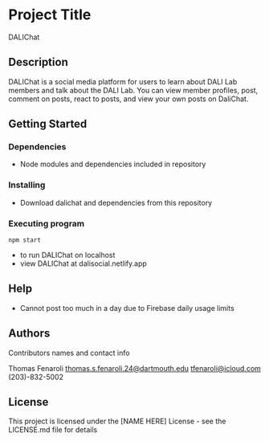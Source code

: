 # Project Title

DALIChat

## Description

DALIChat is a social media platform for users to learn about DALI Lab members and talk about the DALI Lab. You can view member profiles, post, comment on posts, react to posts, and view your own posts on DaliChat.

## Getting Started

### Dependencies

* Node modules and dependencies included in repository

### Installing

* Download dalichat and dependencies from this repository

### Executing program

```
npm start
```
* to run DALIChat on localhost
* view DALIChat at dalisocial.netlify.app

## Help

* Cannot post too much in a day due to Firebase daily usage limits

## Authors

Contributors names and contact info

Thomas Fenaroli
thomas.s.fenaroli.24@dartmouth.edu
tfenaroli@icloud.com
(203)-832-5002

## License

This project is licensed under the [NAME HERE] License - see the LICENSE.md file for details

